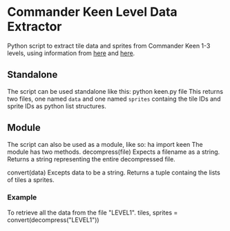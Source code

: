 # Commander Keen Level Data Extractor

Python script to extract tile data and sprites from Commander Keen 1-3 levels, using information from [here](http://www.shikadi.net/moddingwiki/Commander_Keen_1-3_Level_format) and [here](http://www.shikadi.net/moddingwiki/RLEW_compression).

## Standalone
The script can be used standalone like this:
    python keen.py file
This returns two files, one named `data` and one named `sprites` containg the tile IDs and sprite IDs as python list structures.

## Module
The script can also be used as a module, like so:
 ha   import keen
The module has two methods.
    decompress(file)
Expects a filename as a string.
Returns a string representing the entire decompressed file.

   convert(data) 
Excepts data to be a string.
Returns a tuple containg the lists of tiles a sprites.

### Example
To retrieve all the data from the file "LEVEL1".
    tiles, sprites = convert(decompress("LEVEL1"))
